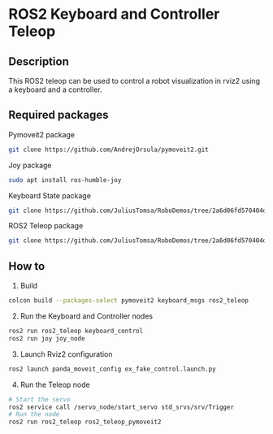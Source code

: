 # ROS2 Keyboard and Controller Teleop
## Description
This ROS2 teleop can be used to control a robot visualization in rviz2 using a keyboard and a controller.
## Required packages
Pymoveit2 package
```bash
git clone https://github.com/AndrejOrsula/pymoveit2.git
```
Joy package
```bash
sudo apt install ros-humble-joy
```
Keyboard State package
```bash
git clone https://github.com/JuliusTomsa/RoboDemos/tree/2a6d06fd570404dc02fea6478fa6065a3a82b477/ROS2_packages/keyboard_msgs
```
ROS2 Teleop package
```bash
git clone https://github.com/JuliusTomsa/RoboDemos/tree/2a6d06fd570404dc02fea6478fa6065a3a82b477/ROS2_packages/ros2_teleop
```
## How to
1. Build
```bash
colcon build --packages-select pymoveit2 keyboard_msgs ros2_teleop 
```
2. Run the Keyboard and Controller nodes
```bash
ros2 run ros2_teleop keyboard_control
ros2 run joy joy_node
```
3. Launch Rviz2 configuration
```bash
ros2 launch panda_moveit_config ex_fake_control.launch.py
```
4. Run the Teleop node
```bash
# Start the servo
ros2 service call /servo_node/start_servo std_srvs/srv/Trigger
# Run the node
ros2 run ros2_teleop ros2_teleop_pymoveit2
```

